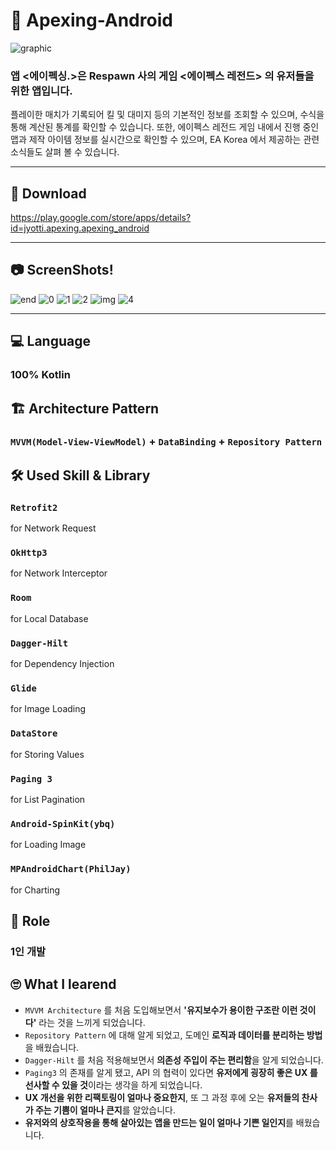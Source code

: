 # 🔫 Apexing-Android

![graphic](https://user-images.githubusercontent.com/82919343/175826091-6e020fb2-34db-47aa-a4af-d02a2ebe7a8c.png)

### 앱 **<에이펙싱.>은 Respawn 사의 게임 <에이펙스 레전드> 의 유저들을 위한 앱입니다.**


플레이한 매치가 기록되어 킬 및 대미지 등의 기본적인 정보를 조회할 수 있으며, 수식을 통해 계산된 통계를 확인할 수 있습니다.
또한, 에이펙스 레전드 게임 내에서 진행 중인 맵과 제작 아이템 정보를 실시간으로 확인할 수 있으며, EA Korea 에서 제공하는 
관련 소식들도 살펴 볼 수 있습니다.


---
## 🛒 Download
https://play.google.com/store/apps/details?id=jyotti.apexing.apexing_android

---
## 📷 ScreenShots!
![end](https://user-images.githubusercontent.com/82919343/175826164-259126e1-dcbb-4c23-bb63-4c98e162b128.png)
![0](https://user-images.githubusercontent.com/82919343/175826141-e7e95657-026f-44ba-b863-ec643a6d8e96.png)
![1](https://user-images.githubusercontent.com/82919343/175826142-94ef3652-edd3-457e-ab5b-7045a67ce321.png)
![2](https://user-images.githubusercontent.com/82919343/175826143-688f5eaf-2da6-4c3a-a47d-64425945e0fd.png)
![img](https://user-images.githubusercontent.com/82919343/203725079-cce5ca78-516c-4526-a6da-4427ff8ba2e7.png)
![4](https://user-images.githubusercontent.com/82919343/175826146-53c1b415-c401-48d2-a8c6-6fed13bc906b.png)

---


## 💻 Language
### 100% Kotlin

## 🏗 Architecture Pattern
### <code>MVVM(Model-View-ViewModel)</code> + <code>DataBinding</code> + <code>Repository Pattern</code>

## 🛠 Used Skill & Library
### <code>Retrofit2</code> 
for Network Request
### <code>OkHttp3</code> 
for Network Interceptor
### <code>Room</code> 
for Local Database
### <code>Dagger-Hilt</code> 
for Dependency Injection
### <code>Glide</code> 
for Image Loading
### <code>DataStore</code> 
for Storing Values
### <code>Paging 3</code> 
for List Pagination
### <code>Android-SpinKit(ybq)</code>
for Loading Image
### <code>MPAndroidChart(PhilJay)</code>
for Charting

## 📢 Role
### 1인 개발

## 🙄 What I learend
- <code>MVVM Architecture</code> 를 처음 도입해보면서 **'유지보수가 용이한 구조란 이런 것이다'** 라는 것을 느끼게 되었습니다.
- <code>Repository Pattern</code> 에 대해 알게 되었고, 도메인 **로직과 데이터를 분리하는 방법**을 배웠습니다.
- <code>Dagger-Hilt</code> 를 처음 적용해보면서 **의존성 주입이 주는 편리함**을 알게 되었습니다.
- <code>Paging3</code> 의 존재를 알게 됐고, API 의 협력이 있다면 **유저에게 굉장히 좋은 UX 를 선사할 수 있을 것**이라는 생각을 하게 되었습니다.
- **UX 개선을 위한 리팩토링이 얼마나 중요한지**, 또 그 과정 후에 오는 **유저들의 찬사가 주는 기쁨이 얼마나 큰지**를 알았습니다.
- **유저와의 상호작용을 통해 살아있는 앱을 만드는 일이 얼마나 기쁜 일인지**를 배웠습니다.
